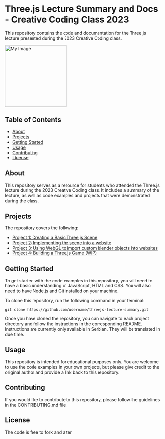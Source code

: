 

# Three.js Lecture Summary and Docs - Creative Coding Class 2023
This repository contains the code and documentation for the Three.js lecture presented during the 2023 Creative Coding class. 

<img src="https://fmk.singidunum.ac.rs/h-content/uploads/2021/06/favicon.png" alt="My Image" width="200">

## Table of Contents

- [About](#about)
- [Projects](#projects)
- [Getting Started](#getting-started)
- [Usage](#usage)
- [Contributing](#contributing)
- [License](#license)

## About

This repository serves as a resource for students who attended the Three.js lecture during the 2023 Creative Coding class. It includes a summary of the lecture, as well as code examples and projects that were demonstrated during the class.

## Projects

The repository covers  the following:

- [Project 1: Creating a Basic Three.js Scene]()
- [Project 2: Implementing the scene into a website]()
- [Project 3: Using WebGL to import custom blender objects into websites]()
- [Project 4: Building a Three.js Game (WIP)]()


## Getting Started

To get started with the code examples in this repository, you will need to have a basic understanding of JavaScript, HTML and CSS. You will also need to have Node.js and Git installed on your machine.

To clone this repository, run the following command in your terminal:

```git clone https://github.com/username/threejs-lecture-summary.git```


Once you have cloned the repository, you can navigate to each project directory and follow the instructions in the corresponding README.
Instructions are currently only available in Serbian. They will be translated in due time.

## Usage

This repository is intended for educational purposes only. You are welcome to use the code examples in your own projects, but please give credit to the original author and provide a link back to this repository.

## Contributing

If you would like to contribute to this repository, please follow the guidelines in the CONTRIBUTING.md file.

## License

The code is free to fork and alter

